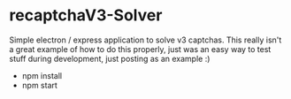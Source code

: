 # recaptchaV3-Solver
Simple electron / express application to solve v3 captchas. This really isn't a great example of how to do this properly, just was an easy way to test stuff during development, just posting as an example :)

- npm install
- npm start
